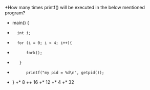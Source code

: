 +How many times printf() will be executed in the below mentioned program?
+	main() {
+       int i;
+		for (i = 0; i < 4; i++){
+        	fork();
+        }
+   		printf("my pid = %d\n", getpid());
+    }
+* 8
++ 16
+* 12
+* 4
+* 32
